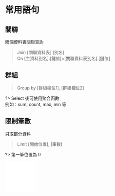 # 常用語句

## 關聯

兩個資料表關聯查詢

> Join [關聯資料表] [別名] \
> On [主資料別名].[鍵值]=[關聯資料表別名].[鍵值]

## 群組

> Group by [群組欄位1], [群組欄位2]

?>
Select 後可使用聚合函數 \
例如：sum, count, max, min 等

## 限制筆數

只取部分資料

> Limit [開始位置], [筆數]

?> 第一筆位置為 0

![](../images/empty.png ':size=900x1')